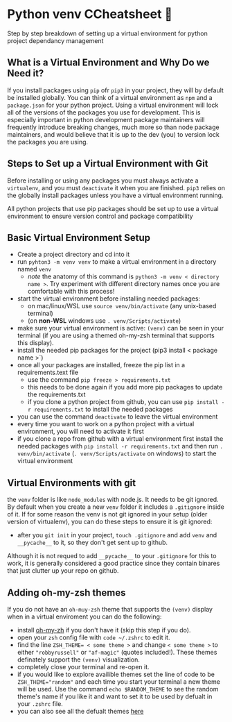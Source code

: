 # Python venv CCheatsheet 🐍

Step by step breakdown of setting up a virtual environment for python project dependancy management

## What is a Virtual Environment and Why Do we Need it?

If you install packages using `pip` ofr `pip3` in your project, they will by default be installed globally. You can think of a virtual environment as `npm` and a `package.json` for your python project. Using a virtual environment will lock all of the versions of the packages you use for development. This is especially important in python development package maintainers will frequently introduce breaking changes, much more so than node package maintainers, and would believe that it is up to the dev (you) to version lock the packages you are using.

## Steps to Set up a Virtual Environment with Git

Before installing or using any packages you must always activate a `virtualenv`, and you must `deactivate` it when you are finished. `pip3` relies on the globally install packages unless you have a virtual environment running.

All python projects that use pip packages should be set up to use a virtual environment to ensure version control and package compatibility

## Basic Virtual Environment Setup

* Create a project directory and cd into it
* run `pyhton3 -m venv venv` to make a virtual environment in a directory named `venv`
  * _note_ the anatomy of this command is `python3 -m venv < directory name >`. Try experiment with different directory names once you are comfortable with this process!   
* start the virtual environment before installing needed packages:
  * on mac/linux/WSL use `source venv/bin/activate` (any unix-based terminal)
  * (on **non-WSL** windows use `. venv/Scripts/activate`)
* make sure your virtual environment is active: `(venv)` can be seen in your terminal (if you are using a themed oh-my-zsh terminal that supports this display).
* install the needed pip packages for the project (pip3 install < package name >`)
* once all your packages are installed, freeze the pip list in a requirements.text file
  * use the command `pip freeze > requirements.txt`
  * this needs to be done again if you add more pip packages to update the requirements.txt
  * if you clone a python project from github, you can use `pip install -r requirements.txt` to install the needed packages
* you can use the command `deactivate` to leave the virtual environment
* every time you want to work on a python project with a virtual environment, you will need to activate it first
* if you clone a repo from github with a virtual environment first install the needed packages with `pip install -r requirements.txt` and then run `. venv/bin/activate` (`. venv/Scripts/activate` on windows) to start the virtual environment

## Virtual Environments with git

the `venv` folder is like `node_modules` with node.js. It needs to be git ignored. By default when you create a new `venv` folder it includes a `.gitignore` inside of it. If for some reason the venv is not git ignored in your setup (older version of virtualenv), you can do these steps to ensure it is git ignored:

* after you `git init` in your project, `touch .gitignore` and add `venv` and `__pycache__` to it, so they don't get sent up to github.

Although it is not requed to add `__pycache__` to your `.gitignore` for this to work, it is generally considered a good practice since they contain binares that just clutter up your repo on github.

## Adding oh-my-zsh themes 

If you do not have an `oh-muy-zsh` theme that supports the `(venv)` display when in a virtual enviroment you can do the following:

* install [oh-my-zh](https://ohmyz.sh/#install) if you don't have it (skip this step if you do).
* open your `zsh` config file with `code ~/.zshrc` to edit it.
* find the line `ZSH_THEME= < some theme >` and change `< some theme >` to either `"robbyrussell"` or `"af-magic"` (quotes included!). These themes definately support the `(venv)` visualization.
* completely close your terminal and re-open it.
* if you would like to explore availible themes set the line of code to be `ZSH_THEME="random"` and each time you start your terminal a new theme will be used. Use the command `echo $RANDOM_THEME` to see the random theme's name if you like it and want to set it to be used by defualt in your `.zshrc` file.
* you can also see all the defualt themes [here](https://github.com/ohmyzsh/ohmyzsh/wiki/Themes)
